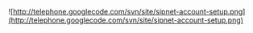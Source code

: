 ![http://telephone.googlecode.com/svn/site/sipnet-account-setup.png](http://telephone.googlecode.com/svn/site/sipnet-account-setup.png)